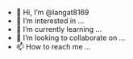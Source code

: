 - 👋 Hi, I’m @langat8169
- 👀 I’m interested in ...
- 🌱 I’m currently learning ...
- 💞️ I’m looking to collaborate on ...
- 📫 How to reach me ...

<!---
langat8169/langat8169 is a ✨ special ✨ repository because its `README.md` (this file) appears on your GitHub profile.
You can click the Preview link to take a look at your changes.
the best ICT student 
--->
